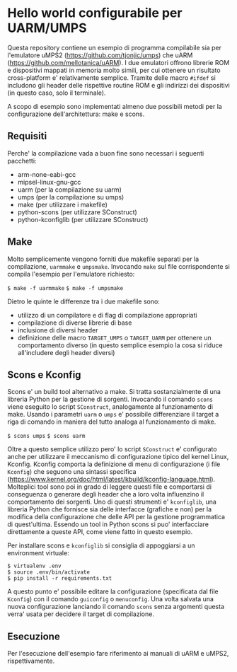 # Hello world configurabile per UARM/UMPS

Questa repository contiene un esempio di programma compilabile sia per l'emulatore uMPS2 (https://github.com/tjonjic/umps) che uARM (https://github.com/mellotanica/uARM). 
I due emulatori offrono librerie ROM e dispositivi mappati in memoria molto simili, per cui ottenere un risultato cross-platform e' relativamente semplice. Tramite delle macro `#ifdef` si includono gli header delle rispettive routine ROM e gli indirizzi dei dispositivi (in questo caso, solo il terminale).

A scopo di esempio sono implementati almeno due possibili metodi per la configurazione dell'architettura: make e scons.

## Requisiti

Perche' la compilazione vada a buon fine sono necessari i seguenti pacchetti:

- arm-none-eabi-gcc
- mipsel-linux-gnu-gcc
- uarm (per la compilazione su uarm)
- umps (per la compilazione su umps)
- make (per utilizzare i makefile)
- python-scons (per utilizzare SConstruct)
- python-kconfiglib (per utilizzare SConstruct)

## Make

Molto semplicemente vengono forniti due makefile separati per la compilazione, `uarmmake` e `umpsmake`. Invocando `make` sul file corrispondente si compila l'esempio per l'emulatore richiesto:

`$ make -f uarmmake`
`$ make -f umpsmake`

Dietro le quinte le differenze tra i due makefile sono:

 - utilizzo di un compilatore e di flag di compilazione appropriati
 - compilazione di diverse librerie di base
 - inclusione di diversi header
 - definizione delle macro `TARGET_UMPS` o `TARGET_UARM` per ottenere un comportamento diverso (in questo semplice esempio la cosa si riduce all'includere degli header diversi)

## Scons e Kconfig

Scons e' un build tool alternativo a make. Si tratta sostanzialmente di una libreria Python per la gestione di sorgenti. Invocando il comando `scons` viene eseguito lo script `SConstruct`, analogamente al funzionamento di make.
Usando i parametri `uarm` o `umps` e' possibile differenziare il target a riga di comando in maniera del tutto analoga al funzionamento di make.

`$ scons umps`
`$ scons uarm`

Oltre a questo semplice utilizzo pero' lo script `SConstruct` e' configurato anche per utilizzare il meccanismo di configurazione tipico del kernel Linux, Kconfig.
Kconfig comporta la definizione di menu di configurazione (i file `Kconfig`) che seguono una sintassi specifica (https://www.kernel.org/doc/html/latest/kbuild/kconfig-language.html). Molteplici tool sono poi in grado di leggere questi file e comportarsi di conseguenza o generare degli header che a loro volta influenzino il comportamento dei sorgenti.
Uno di questi strumenti e' `kconfiglib`, una libreria Python che fornisce sia delle interfacce (grafiche e non) per la modifica della configurazione che delle API per la gestione programmatica di quest'ultima. Essendo un tool in Python scons si puo' interfacciare direttamente a queste API, come viene fatto in questo esempio.

Per installare scons e `kconfiglib` si consiglia di appoggiarsi a un environment virtuale:

```
$ virtualenv .env
$ source .env/bin/activate
$ pip install -r requirements.txt
```

A questo punto e' possibile editare la configurazione (specificata dal file `Kconfig`) con il comando `guiconfig` o `menuconfig`. Una volta salvata una nuova configurazione lanciando il comando `scons` senza argomenti questa verra' usata per decidere il target di compilazione.

## Esecuzione

Per l'esecuzione dell'esempio fare riferimento ai manuali di uARM e uMPS2, rispettivamente.